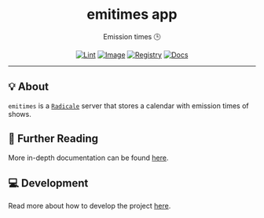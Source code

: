 <h1 align="center">emitimes app</h1>

<div align="center">

Emission times 🕒

[![Lint](https://github.com/radio-aktywne/app-emitimes/actions/workflows/lint.yaml/badge.svg)](https://github.com/radio-aktywne/app-emitimes/actions/workflows/lint.yaml)
[![Image](https://github.com/radio-aktywne/app-emitimes/actions/workflows/image.yaml/badge.svg)](https://github.com/radio-aktywne/app-emitimes/actions/workflows/image.yaml)
[![Registry](https://github.com/radio-aktywne/app-emitimes/actions/workflows/registry.yaml/badge.svg)](https://github.com/radio-aktywne/app-emitimes/actions/workflows/registry.yaml)
[![Docs](https://github.com/radio-aktywne/app-emitimes/actions/workflows/docs.yaml/badge.svg)](https://github.com/radio-aktywne/app-emitimes/actions/workflows/docs.yaml)

</div>

---

## 💡 About

`emitimes` is a [`Radicale`](https://radicale.org) server
that stores a calendar with emission times of shows.

## 📄 Further Reading

More in-depth documentation can be found
[here](https://radio-aktywne.github.io/app-emitimes).

## 💻 Development

Read more about how to develop the project
[here](https://github.com/radio-aktywne/app-emitimes/blob/main/CONTRIBUTING.md).
